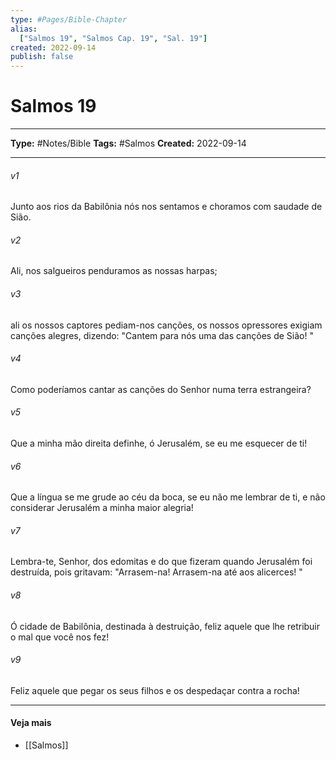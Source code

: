 ```yaml
---
type: #Pages/Bible-Chapter
alias:
  ["Salmos 19", "Salmos Cap. 19", "Sal. 19"]
created: 2022-09-14
publish: false
---
```


# Salmos 19

---

**Type:** #Notes/Bible
**Tags:** #Salmos
**Created:** 2022-09-14

---

###### v1
Junto aos rios da Babilônia nós nos sentamos e choramos com saudade de Sião.
###### v2
Ali, nos salgueiros penduramos as nossas harpas;
###### v3
ali os nossos captores pediam-nos canções, os nossos opressores exigiam canções alegres, dizendo: "Cantem para nós uma das canções de Sião! "
###### v4
Como poderíamos cantar as canções do Senhor numa terra estrangeira?
###### v5
Que a minha mão direita definhe, ó Jerusalém, se eu me esquecer de ti!
###### v6
Que a língua se me grude ao céu da boca, se eu não me lembrar de ti, e não considerar Jerusalém a minha maior alegria!
###### v7
Lembra-te, Senhor, dos edomitas e do que fizeram quando Jerusalém foi destruída, pois gritavam: "Arrasem-na! Arrasem-na até aos alicerces! "
###### v8
Ó cidade de Babilônia, destinada à destruição, feliz aquele que lhe retribuir o mal que você nos fez!
###### v9
Feliz aquele que pegar os seus filhos e os despedaçar contra a rocha!


---

#### Veja mais

- [[Salmos]]

